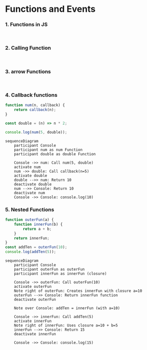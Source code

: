 # Functions and Events

### 1. Functions in JS

<br>

### 2. Calling Function

<br>

### 3. arrow Functions 



<br>

### 4. Callback functions
```javascript
function num(n, callback) {
    return callback(n);
}

const double = (n) => n * 2;

console.log(num(5, double)); 
```
```mermaid
sequenceDiagram
    participant Console
    participant num as num Function
    participant double as double Function

    Console ->> num: Call num(5, double)
    activate num
    num ->> double: Call callback(n=5)
    activate double
    double -->> num: Return 10
    deactivate double
    num -->> Console: Return 10
    deactivate num
    Console ->> Console: console.log(10)
```

### 5. Nested Functions
```javascript
function outerFun(a) {
    function innerFun(b) {
        return a + b;
    }
    return innerFun;
}
const addTen = outerFun(10);
console.log(addTen(5));

```
```mermaid
sequenceDiagram
    participant Console
    participant outerFun as outerFun
    participant innerFun as innerFun (closure)

    Console ->> outerFun: Call outerFun(10)
    activate outerFun
    Note right of outerFun: Creates innerFun with closure a=10
    outerFun -->> Console: Return innerFun function
    deactivate outerFun
    
    Note over Console: addTen = innerFun (with a=10)
    
    Console ->> innerFun: Call addTen(5)
    activate innerFun
    Note right of innerFun: Uses closure a=10 + b=5
    innerFun -->> Console: Return 15
    deactivate innerFun
    
    Console ->> Console: console.log(15)
```